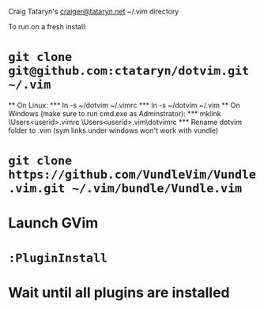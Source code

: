 Craig Tataryn's <craiger@tataryn.net> ~/.vim directory

To run on a fresh install:

# `git clone git@github.com:ctataryn/dotvim.git ~/.vim`
** On Linux:
*** ln -s ~/dotvim ~/.vimrc
*** ln -s ~/dotvim ~/.vim
** On Windows (make sure to run cmd.exe as Adminstrator):
*** mklink \Users\<userid>\.vimrc \Users\<userid>\.vim\dotvimrc
*** Rename dotvim folder to .vim (sym links under windows won't work with vundle)
# `git clone https://github.com/VundleVim/Vundle.vim.git ~/.vim/bundle/Vundle.vim`
# Launch GVim
# `:PluginInstall`
# Wait until all plugins are installed
